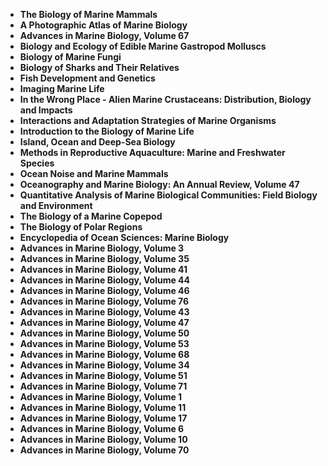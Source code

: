 

<ul>
  
 <li><b><a target="_blank" href="https://github.com/manjunath5496/Marine-Biology-Books/blob/master/mr(1).pdf" style="text-decoration:none;">The Biology of Marine Mammals</a></b></li>
  
<li><b><a target="_blank" href="https://github.com/manjunath5496/Marine-Biology-Books/blob/master/mr(2).pdf" style="text-decoration:none;">A Photographic Atlas of Marine Biology</a></b></li>

<li><b><a target="_blank" href="https://github.com/manjunath5496/Marine-Biology-Books/blob/master/mr(3).pdf" style="text-decoration:none;">Advances in Marine Biology, Volume 67</a></b></li>                         
  <li><b><a target="_blank" href="https://github.com/manjunath5496/Marine-Biology-Books/blob/master/mr(4).pdf" style="text-decoration:none;">Biology and Ecology of Edible Marine Gastropod Molluscs</a></b></li>  
     <li><b><a target="_blank" href="https://github.com/manjunath5496/Marine-Biology-Books/blob/master/mr(5).pdf" style="text-decoration:none;">Biology of Marine Fungi</a></b></li>  
      <li><b><a target="_blank" href="https://github.com/manjunath5496/Marine-Biology-Books/blob/master/mr(6).pdf" style="text-decoration:none;">Biology of Sharks and Their Relatives</a></b></li>  
  
  <li><b><a target="_blank" href="https://github.com/manjunath5496/Marine-Biology-Books/blob/master/mr(7).pdf" style="text-decoration:none;">Fish Development and Genetics </a></b></li>  

<li><b><a target="_blank" href="https://github.com/manjunath5496/Marine-Biology-Books/blob/master/mr(8).pdf" style="text-decoration:none;">Imaging Marine Life </a></b></li>  

 <li><b><a target="_blank" href="https://github.com/manjunath5496/Marine-Biology-Books/blob/master/mr(9).pdf" style="text-decoration:none;">In the Wrong Place - Alien Marine Crustaceans: Distribution, Biology and Impacts</a></b></li>  

<li><b><a target="_blank" href="https://github.com/manjunath5496/Marine-Biology-Books/blob/master/mr(10).pdf" style="text-decoration:none;"> Interactions and Adaptation Strategies of Marine Organisms</a></b></li>  

 <li><b><a target="_blank" href="https://github.com/manjunath5496/Marine-Biology-Books/blob/master/mr(11).pdf" style="text-decoration:none;">Introduction to the Biology of Marine Life</a></b></li>
  
<li><b><a target="_blank" href="https://github.com/manjunath5496/Marine-Biology-Books/blob/master/mr(12).pdf" style="text-decoration:none;">Island, Ocean and Deep-Sea Biology</a></b></li>

<li><b><a target="_blank" href="https://github.com/manjunath5496/Marine-Biology-Books/blob/master/mr(13).pdf" style="text-decoration:none;">Methods in Reproductive Aquaculture: Marine and Freshwater Species</a></b></li>                         
  <li><b><a target="_blank" href="https://github.com/manjunath5496/Marine-Biology-Books/blob/master/mr(14).pdf" style="text-decoration:none;">Ocean Noise and Marine Mammals</a></b></li>  
     <li><b><a target="_blank" href="https://github.com/manjunath5496/Marine-Biology-Books/blob/master/mr(15).pdf" style="text-decoration:none;">Oceanography and Marine Biology: An Annual Review, Volume 47</a></b></li>  
  <li><b><a target="_blank" href="https://github.com/manjunath5496/Marine-Biology-Books/blob/master/mr(16).pdf" style="text-decoration:none;">Quantitative Analysis of Marine Biological Communities: Field Biology and Environment </a></b></li>  
  <li><b><a target="_blank" href="https://github.com/manjunath5496/Marine-Biology-Books/blob/master/mr(17).pdf" style="text-decoration:none;">The Biology of a Marine Copepod</a></b></li>  

<li><b><a target="_blank" href="https://github.com/manjunath5496/Marine-Biology-Books/blob/master/mr(18).rar" style="text-decoration:none;">The Biology of Polar Regions</a></b></li>  

  <li><b><a target="_blank" href="https://github.com/manjunath5496/Marine-Biology-Books/blob/master/mr(19).rar" style="text-decoration:none;">Encyclopedia of Ocean Sciences: Marine Biology</a></b></li>  
     <li><b><a target="_blank" href="https://github.com/manjunath5496/Marine-Biology-Books/blob/master/mr(20).pdf" style="text-decoration:none;">Advances in Marine Biology, Volume 3</a></b></li>  
 
  <li><b><a target="_blank" href="https://github.com/manjunath5496/Marine-Biology-Books/blob/master/mr(21).pdf" style="text-decoration:none;">Advances in Marine Biology, Volume 35</a></b></li>  

<li><b><a target="_blank" href="https://github.com/manjunath5496/Marine-Biology-Books/blob/master/mr(22).pdf" style="text-decoration:none;">Advances in Marine Biology, Volume 41</a></b></li>  

 <li><b><a target="_blank" href="https://github.com/manjunath5496/Marine-Biology-Books/blob/master/mr(23).pdf" style="text-decoration:none;">Advances in Marine Biology, Volume 44</a></b></li>  

<li><b><a target="_blank" href="https://github.com/manjunath5496/Marine-Biology-Books/blob/master/mr(24).pdf" style="text-decoration:none;">Advances in Marine Biology, Volume 46</a></b></li>  


  <li><b><a target="_blank" href="https://github.com/manjunath5496/Marine-Biology-Books/blob/master/mr(25).pdf" style="text-decoration:none;">Advances in Marine Biology, Volume 76</a></b></li>  

<li><b><a target="_blank" href="https://github.com/manjunath5496/Marine-Biology-Books/blob/master/mr(26).pdf" style="text-decoration:none;">Advances in Marine Biology, Volume 43</a></b></li>  

 <li><b><a target="_blank" href="https://github.com/manjunath5496/Marine-Biology-Books/blob/master/mr(27).pdf" style="text-decoration:none;">Advances in Marine Biology, Volume 47</a></b></li>  

<li><b><a target="_blank" href="https://github.com/manjunath5496/Marine-Biology-Books/blob/master/mr(28).pdf" style="text-decoration:none;">Advances in Marine Biology, Volume 50</a></b></li>  



  <li><b><a target="_blank" href="https://github.com/manjunath5496/Marine-Biology-Books/blob/master/mr(29).pdf" style="text-decoration:none;">Advances in Marine Biology, Volume 53</a></b></li>  

<li><b><a target="_blank" href="https://github.com/manjunath5496/Marine-Biology-Books/blob/master/mr(30).pdf" style="text-decoration:none;">Advances in Marine Biology, Volume 68</a></b></li>  

 <li><b><a target="_blank" href="https://github.com/manjunath5496/Marine-Biology-Books/blob/master/mr(31).pdf" style="text-decoration:none;">Advances in Marine Biology, Volume 34</a></b></li>  

<li><b><a target="_blank" href="https://github.com/manjunath5496/Marine-Biology-Books/blob/master/mr(32).pdf" style="text-decoration:none;">Advances in Marine Biology, Volume 51</a></b></li>  

<li><b><a target="_blank" href="https://github.com/manjunath5496/Marine-Biology-Books/blob/master/mr(33).pdf" style="text-decoration:none;">Advances in Marine Biology, Volume 71</a></b></li>

<li><b><a target="_blank" href="https://github.com/manjunath5496/Marine-Biology-Books/blob/master/mr(34).pdf" style="text-decoration:none;">Advances in Marine Biology, Volume 1</a></b></li>  

 <li><b><a target="_blank" href="https://github.com/manjunath5496/Marine-Biology-Books/blob/master/mr(35).pdf" style="text-decoration:none;">Advances in Marine Biology, Volume 11</a></b></li>  

<li><b><a target="_blank" href="https://github.com/manjunath5496/Marine-Biology-Books/blob/master/mr(36).pdf" style="text-decoration:none;">Advances in Marine Biology, Volume 17</a></b></li>  

<li><b><a target="_blank" href="https://github.com/manjunath5496/Marine-Biology-Books/blob/master/mr(37).pdf" style="text-decoration:none;">Advances in Marine Biology, Volume 6</a></b></li>

<li><b><a target="_blank" href="https://github.com/manjunath5496/Marine-Biology-Books/blob/master/mr(38).pdf" style="text-decoration:none;">Advances in Marine Biology, Volume 10</a></b></li>  

<li><b><a target="_blank" href="https://github.com/manjunath5496/Marine-Biology-Books/blob/master/mr(39).pdf" style="text-decoration:none;">Advances in Marine Biology, Volume 70</a></b></li>













</ul>
